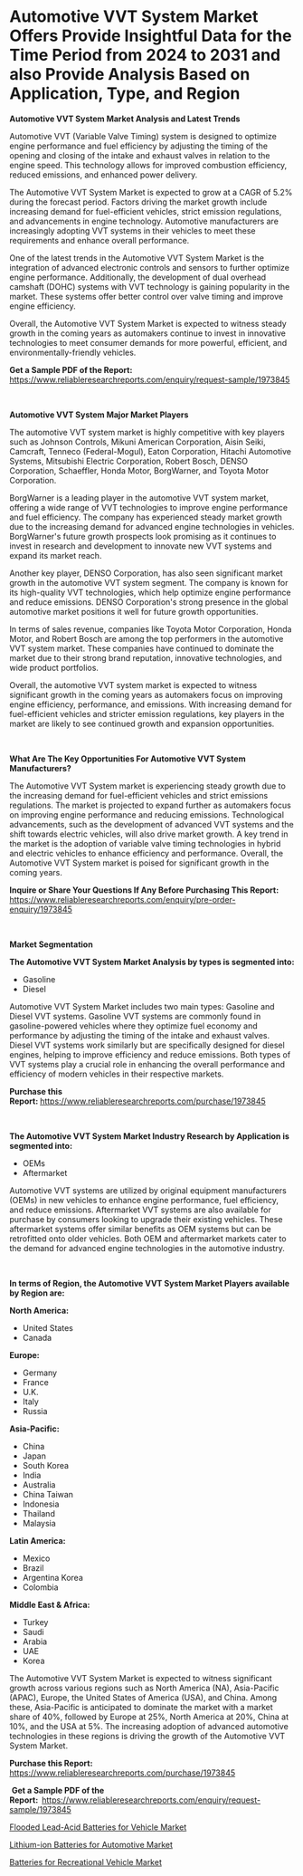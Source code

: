 <p><h1>Automotive VVT System Market Offers Provide Insightful Data for the Time Period from 2024 to 2031 and also Provide Analysis Based on Application, Type, and Region</h1></p><p><strong>Automotive VVT System Market Analysis and Latest Trends</strong></p>
<p><p>Automotive VVT (Variable Valve Timing) system is designed to optimize engine performance and fuel efficiency by adjusting the timing of the opening and closing of the intake and exhaust valves in relation to the engine speed. This technology allows for improved combustion efficiency, reduced emissions, and enhanced power delivery.</p><p>The Automotive VVT System Market is expected to grow at a CAGR of 5.2% during the forecast period. Factors driving the market growth include increasing demand for fuel-efficient vehicles, strict emission regulations, and advancements in engine technology. Automotive manufacturers are increasingly adopting VVT systems in their vehicles to meet these requirements and enhance overall performance.</p><p>One of the latest trends in the Automotive VVT System Market is the integration of advanced electronic controls and sensors to further optimize engine performance. Additionally, the development of dual overhead camshaft (DOHC) systems with VVT technology is gaining popularity in the market. These systems offer better control over valve timing and improve engine efficiency.</p><p>Overall, the Automotive VVT System Market is expected to witness steady growth in the coming years as automakers continue to invest in innovative technologies to meet consumer demands for more powerful, efficient, and environmentally-friendly vehicles.</p></p>
<p><strong>Get a Sample PDF of the Report:&nbsp;</strong> <a href="https://www.reliableresearchreports.com/enquiry/request-sample/1973845">https://www.reliableresearchreports.com/enquiry/request-sample/1973845</a></p>
<p>&nbsp;</p>
<p><strong>Automotive VVT System Major Market Players</strong></p>
<p><p>The automotive VVT system market is highly competitive with key players such as Johnson Controls, Mikuni American Corporation, Aisin Seiki, Camcraft, Tenneco (Federal-Mogul), Eaton Corporation, Hitachi Automotive Systems, Mitsubishi Electric Corporation, Robert Bosch, DENSO Corporation, Schaeffler, Honda Motor, BorgWarner, and Toyota Motor Corporation.</p><p>BorgWarner is a leading player in the automotive VVT system market, offering a wide range of VVT technologies to improve engine performance and fuel efficiency. The company has experienced steady market growth due to the increasing demand for advanced engine technologies in vehicles. BorgWarner's future growth prospects look promising as it continues to invest in research and development to innovate new VVT systems and expand its market reach.</p><p>Another key player, DENSO Corporation, has also seen significant market growth in the automotive VVT system segment. The company is known for its high-quality VVT technologies, which help optimize engine performance and reduce emissions. DENSO Corporation's strong presence in the global automotive market positions it well for future growth opportunities.</p><p>In terms of sales revenue, companies like Toyota Motor Corporation, Honda Motor, and Robert Bosch are among the top performers in the automotive VVT system market. These companies have continued to dominate the market due to their strong brand reputation, innovative technologies, and wide product portfolios.</p><p>Overall, the automotive VVT system market is expected to witness significant growth in the coming years as automakers focus on improving engine efficiency, performance, and emissions. With increasing demand for fuel-efficient vehicles and stricter emission regulations, key players in the market are likely to see continued growth and expansion opportunities.</p></p>
<p>&nbsp;</p>
<p><strong>What Are The Key Opportunities For Automotive VVT System Manufacturers?</strong></p>
<p><p>The Automotive VVT System market is experiencing steady growth due to the increasing demand for fuel-efficient vehicles and strict emissions regulations. The market is projected to expand further as automakers focus on improving engine performance and reducing emissions. Technological advancements, such as the development of advanced VVT systems and the shift towards electric vehicles, will also drive market growth. A key trend in the market is the adoption of variable valve timing technologies in hybrid and electric vehicles to enhance efficiency and performance. Overall, the Automotive VVT System market is poised for significant growth in the coming years.</p></p>
<p><strong>Inquire or Share Your Questions If Any Before Purchasing This Report:</strong> <a href="https://www.reliableresearchreports.com/enquiry/pre-order-enquiry/1973845">https://www.reliableresearchreports.com/enquiry/pre-order-enquiry/1973845</a></p>
<p>&nbsp;</p>
<p><strong>Market Segmentation</strong></p>
<p><strong>The Automotive VVT System Market Analysis by types is segmented into:</strong></p>
<p><ul><li>Gasoline</li><li>Diesel</li></ul></p>
<p><p>Automotive VVT System Market includes two main types: Gasoline and Diesel VVT systems. Gasoline VVT systems are commonly found in gasoline-powered vehicles where they optimize fuel economy and performance by adjusting the timing of the intake and exhaust valves. Diesel VVT systems work similarly but are specifically designed for diesel engines, helping to improve efficiency and reduce emissions. Both types of VVT systems play a crucial role in enhancing the overall performance and efficiency of modern vehicles in their respective markets.</p></p>
<p><strong>Purchase this Report:&nbsp;</strong><a href="https://www.reliableresearchreports.com/purchase/1973845">https://www.reliableresearchreports.com/purchase/1973845</a></p>
<p>&nbsp;</p>
<p><strong>The Automotive VVT System Market Industry Research by Application is segmented into:</strong></p>
<p><ul><li>OEMs</li><li>Aftermarket</li></ul></p>
<p><p>Automotive VVT systems are utilized by original equipment manufacturers (OEMs) in new vehicles to enhance engine performance, fuel efficiency, and reduce emissions. Aftermarket VVT systems are also available for purchase by consumers looking to upgrade their existing vehicles. These aftermarket systems offer similar benefits as OEM systems but can be retrofitted onto older vehicles. Both OEM and aftermarket markets cater to the demand for advanced engine technologies in the automotive industry.</p></p>
<p>&nbsp;</p>
<p><strong>In terms of Region, the Automotive VVT System Market Players available by Region are:</strong></p>
<p>
    <p> <strong> North America: </strong>
        <ul>
            <li>United States</li>
            <li>Canada</li>
        </ul>
        </p> 
    <p> <strong> Europe: </strong>
        <ul>
            <li>Germany</li>
            <li>France</li>
            <li>U.K.</li>
            <li>Italy</li>
            <li>Russia</li>
        </ul>
        </p> 
    <p> <strong> Asia-Pacific: </strong>
        <ul>
            <li>China</li>
            <li>Japan</li>
            <li>South Korea</li>
            <li>India</li>
            <li>Australia</li>
            <li>China Taiwan</li>
            <li>Indonesia</li>
            <li>Thailand</li>
            <li>Malaysia</li>
        </ul>
        </p> 
    <p> <strong> Latin America: </strong>
        <ul>
            <li>Mexico</li>
            <li>Brazil</li>
            <li>Argentina Korea</li>
            <li>Colombia</li>
        </ul>
        </p> 
    <p> <strong> Middle East & Africa: </strong>
        <ul>
            <li>Turkey</li>
            <li>Saudi</li>
            <li>Arabia</li>
            <li>UAE</li>
            <li>Korea</li>
        </ul>
    </p>
    </p>
<p><p>The Automotive VVT System Market is expected to witness significant growth across various regions such as North America (NA), Asia-Pacific (APAC), Europe, the United States of America (USA), and China. Among these, Asia-Pacific is anticipated to dominate the market with a market share of 40%, followed by Europe at 25%, North America at 20%, China at 10%, and the USA at 5%. The increasing adoption of advanced automotive technologies in these regions is driving the growth of the Automotive VVT System Market.</p></p>
<p><strong>Purchase this Report: </strong><a href="https://www.reliableresearchreports.com/purchase/1973845">https://www.reliableresearchreports.com/purchase/1973845</a></p>
<p>&nbsp;<strong>Get a Sample PDF of the Report:&nbsp;&nbsp;</strong><a href="https://www.reliableresearchreports.com/enquiry/request-sample/1973845">https://www.reliableresearchreports.com/enquiry/request-sample/1973845</a></p>
<p><strong></strong></p>
<p><p><a href="https://view.publitas.com/reportprime-1/flooded-lead-acid-batteries-for-vehicle-market-size-growing-and-forecasted-for-period-from-2023-2030-and-provides-complete-market-analysis-of-this-market/">Flooded Lead-Acid Batteries for Vehicle Market</a></p><p><a href="https://view.publitas.com/reportprime-1/lithium-ion-batteries-for-automotive-market-with-the-goal-of-estimating-the-market-size-and-future-growth-potential-of-various-market-segments-based-on-component-applications-end-user-and-region/">Lithium-ion Batteries for Automotive Market</a></p><p><a href="https://view.publitas.com/reportprime-1/global-batteries-for-recreational-vehicle-market-by-types-applications-and-major-players-with-regional-growth-rate-analysis-and-development-situation-from-2023-to-2030/">Batteries for Recreational Vehicle Market</a></p></p>